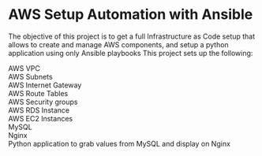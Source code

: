 # AWS Setup Automation with Ansible

The objective of this project is to get a full Infrastructure as Code setup that allows to create and manage AWS components, and setup a python application using only Ansible playbooks
This project sets up the following:

AWS VPC </br>
AWS Subnets</br>
AWS Internet Gateway</br>
AWS Route Tables</br>
AWS Security groups</br>
AWS RDS Instance</br>
AWS EC2 Instances</br>
MySQL</br>
Nginx</br>
Python application to grab values from MySQL and display on Nginx</br>
